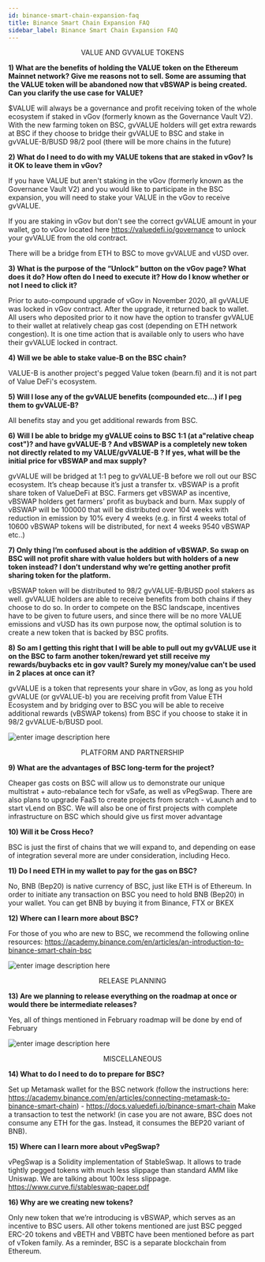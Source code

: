 ```yaml
---
id: binance-smart-chain-expansion-faq
title: Binance Smart Chain Expansion FAQ
sidebar_label: Binance Smart Chain Expansion FAQ
---
```



<p align="center">VALUE AND GVVALUE TOKENS</p>

**1) What are the benefits of holding the VALUE token on the Ethereum Mainnet network? Give me reasons not to sell. Some are assuming that the VALUE token will be abandoned now that vBSWAP is being created. Can you clarify the use case for VALUE?**

$VALUE will always be a governance and profit receiving token of the whole ecosystem if staked in vGov (formerly known as the Governance Vault V2). With the new farming token on BSC, gvVALUE holders will get extra rewards at BSC if they choose to bridge their gvVALUE to BSC and stake in gvVALUE-B/BUSD 98/2 pool (there will be more chains in the future)



**2) What do I need to do with my VALUE tokens that are staked in vGov? Is it OK to leave them in vGov?**

If you have VALUE but aren't staking in the vGov (formerly known as the Governance Vault V2) and you would like to participate in the BSC expansion, you will need to stake your VALUE in the vGov to receive gvVALUE. 

If you are staking in vGov but don't see the correct gvVALUE amount in your wallet, go to vGov located here https://valuedefi.io/governance to unlock your gvVALUE from the old contract.

There will be a bridge from ETH to BSC to move gvVALUE and vUSD over.



**3) What is the purpose of the “Unlock” button on the vGov page? What does it do? How often do I need to execute it? How do I know whether or not I need to click it?**

Prior to auto-compound upgrade of vGov in November 2020, all gvVALUE was locked in vGov contract. After the upgrade, it returned back to wallet. All users who deposited prior to it now have the option to transfer gvVALUE to their wallet at relatively cheap gas cost (depending on ETH network congestion). It is one time action that is available only to users who have their gvVALUE locked in contract.



**4) Will we be able to stake value-B on the BSC chain?**

VALUE-B is another project's pegged Value token (bearn.fi) and it is not part of Value DeFi's ecosystem.



**5) Will I lose any of the gvVALUE benefits (compounded etc…) if I peg them to gvVALUE-B?**

All benefits stay and you get additional rewards from BSC.



**6) Will I be able to bridge my gVALUE coins to BSC 1:1 (at a"relative cheap cost")? and have gvVALUE-B ? And vBSWAP is a completely new token not directly related to my VALUE/gvVALUE-B ? If yes, what will be the initial price for vBSWAP and max supply?** 

gvVALUE will be bridged  at 1:1 peg to gvVALUE-B before we roll out our BSC ecosystem. It’s cheap because it’s just a transfer tx. 
vBSWAP is a profit share token of ValueDeFi at BSC. Farmers get vBSWAP as incentive, vBSWAP holders get farmers' profit as buyback and burn. Max supply of vBSWAP will be 100000 that will be distributed over 104 weeks with reduction in emission by 10% every 4 weeks (e.g. in first 4 weeks total of 10600 vBSWAP tokens will be distributed, for next 4 weeks 9540 vBSWAP etc..)



**7) Only thing I’m confused about is the addition of vBSWAP. So swap on BSC will not profit share with value holders but with holders of a new token instead? I don’t understand why we’re getting another profit sharing token for the platform.**

vBSWAP token will be distributed to 98/2 gvVALUE-B/BUSD pool stakers as well. gvVALUE holders are able to receive benefits from both chains if they choose to do so. In order to compete on the BSC landscape, incentives have to be given to future users, and since there will be no more VALUE emissions and vUSD has its own purpose now, the optimal solution is to create a new token that is backed by BSC profits.



**8) So am I getting this right that I will be able to pull out my gvVALUE use it on the BSC to farm another token/reward yet still receive my rewards/buybacks etc in gov vault? Surely my money/value can't be used in 2 places at once can it?**

gvVALUE is a token that represents your share in vGov, as long as you hold gvVALUE (or gvVALUE-b) you are receiving profit from Value ETH Ecosystem and by bridging over to BSC you will be able to receive additional rewards (vBSWAP tokens) from BSC if you choose to stake it in 98/2 gvVALUE-b/BUSD pool.



![enter image description here](https://miro.medium.com/max/700/1*a81g73R8alhkV0TL9CPsng.png)


<p align="center">PLATFORM AND PARTNERSHIP</p>


**9) What are the advantages of BSC long-term for the project?**

Cheaper gas costs on BSC will allow us to demonstrate our unique multistrat + auto-rebalance tech for vSafe, as well as vPegSwap. There are also plans to upgrade FaaS to create projects from scratch - vLaunch and to start vLend on BSC. We will also be one of first projects with complete infrastructure on BSC which should give us first mover advantage
 


**10) Will it be Cross Heco?**

BSC is just the first of chains that we will expand to, and depending on ease of integration several more are under consideration, including Heco.



**11) Do I need ETH in my wallet to pay for the gas on BSC?**

No, BNB (Bep20) is native currency of BSC, just like ETH is of Ethereum. In order to initiate any transaction on BSC you need to hold BNB (Bep20) in your wallet. You can get BNB by buying it from Binance, FTX or BKEX



**12) Where can I learn more about BSC?**

For those of you who are new to BSC, we recommend the following online resources:
https://academy.binance.com/en/articles/an-introduction-to-binance-smart-chain-bsc 


![enter image description here](https://miro.medium.com/max/700/1*a81g73R8alhkV0TL9CPsng.png)


<p align="center">RELEASE PLANNING</p>


**13) Are we planning to release everything on the roadmap at once or would there be intermediate releases?**

Yes, all of things mentioned in February roadmap will be done by end of February


![enter image description here](https://miro.medium.com/max/700/1*a81g73R8alhkV0TL9CPsng.png)


<p align="center">MISCELLANEOUS</p>

**14) What to do I need to do to prepare for BSC?**

Set up Metamask wallet for the BSC network (follow the instructions here: https://academy.binance.com/en/articles/connecting-metamask-to-binance-smart-chain) - https://docs.valuedefi.io/binance-smart-chain 
Make a transaction to test the network! (in case you are not aware, BSC does not consume any ETH for the gas. Instead, it consumes the BEP20 variant of BNB).



**15) Where can I learn more about vPegSwap?**

vPegSwap is a Solidity implementation of StableSwap. It allows to trade tightly pegged tokens with much less slippage than standard AMM like Uniswap. We are talking about 100x less slippage. https://www.curve.fi/stableswap-paper.pdf



**16) Why are we creating new tokens?**

Only new token that we’re introducing is vBSWAP, which serves as an incentive to BSC users. All other tokens mentioned are just BSC pegged ERC-20 tokens and vBETH and VBBTC have been mentioned before as part of vToken family. As a reminder, BSC is a separate blockchain from Ethereum. 
